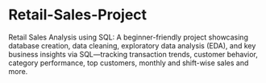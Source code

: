 # Retail-Sales-Project

Retail Sales Analysis using SQL: A beginner-friendly project showcasing database creation, data cleaning, exploratory data analysis (EDA), and key business insights via SQL—tracking transaction trends, customer behavior, category performance, top customers, monthly and shift-wise sales and more.
